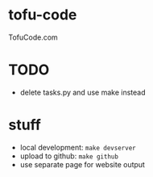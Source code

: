 # tofu-code
TofuCode.com

# TODO 
* delete tasks.py and use make instead 

# stuff
* local development: `make devserver`
* upload to github: `make github`
* use separate page for website output

